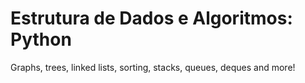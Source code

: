 # Estrutura de Dados e Algoritmos: Python
Graphs, trees, linked lists, sorting, stacks, queues, deques and more!
